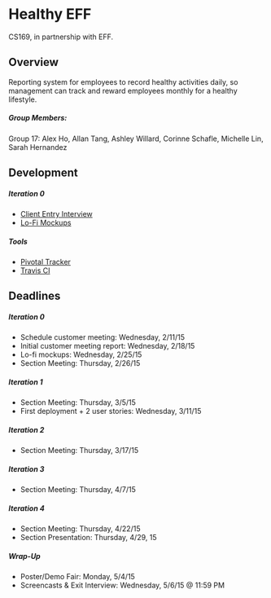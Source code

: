 # Healthy EFF
CS169, in partnership with EFF.

## Overview
Reporting system for employees to record healthy activities daily, so management can track and reward employees monthly for a healthy lifestyle.

##### Group Members:
Group 17: Alex Ho, Allan Tang, Ashley Willard, Corinne Schafle, Michelle Lin, Sarah Hernandez

## Development

##### Iteration 0
* [Client Entry Interview](http://youtu.be/ptYHlSCjSQI)
* [Lo-Fi Mockups](https://docs.google.com/presentation/d/1BA3Nlz5kssVkdUxyb5F7JyZ38Xxe5iuyYH-JrsLVQzc/)

##### Tools
* [Pivotal Tracker](https://www.pivotaltracker.com/n/projects/1282358)
* [Travis CI](https://travis-ci.org/ashleywillard/healthy-eff)

## Deadlines

##### Iteration 0
* Schedule customer meeting: Wednesday, 2/11/15
* Initial customer meeting report: Wednesday, 2/18/15
* Lo-fi mockups: Wednesday, 2/25/15
* Section Meeting: Thursday, 2/26/15

##### Iteration 1
* Section Meeting: Thursday, 3/5/15
* First deployment + 2 user stories: Wednesday, 3/11/15

##### Iteration 2
* Section Meeting: Thursday, 3/17/15

##### Iteration 3
* Section Meeting: Thursday, 4/7/15

##### Iteration 4
* Section Meeting: Thursday, 4/22/15
* Section Presentation: Thursday, 4/29, 15

##### Wrap-Up
* Poster/Demo Fair: Monday, 5/4/15
* Screencasts & Exit Interview: Wednesday, 5/6/15 @ 11:59 PM
